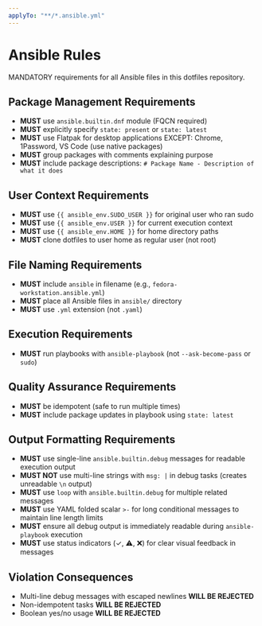```yaml
---
applyTo: "**/*.ansible.yml"
---
```


# Ansible Rules

MANDATORY requirements for all Ansible files in this dotfiles repository.

## Package Management Requirements

- **MUST** use `ansible.builtin.dnf` module (FQCN required)
- **MUST** explicitly specify `state: present` or `state: latest`
- **MUST** use Flatpak for desktop applications EXCEPT: Chrome, 1Password, VS Code (use native packages)
- **MUST** group packages with comments explaining purpose
- **MUST** include package descriptions: `# Package Name - Description of what it does`

## User Context Requirements

- **MUST** use `{{ ansible_env.SUDO_USER }}` for original user who ran sudo
- **MUST** use `{{ ansible_env.USER }}` for current execution context
- **MUST** use `{{ ansible_env.HOME }}` for home directory paths
- **MUST** clone dotfiles to user home as regular user (not root)

## File Naming Requirements

- **MUST** include `ansible` in filename (e.g., `fedora-workstation.ansible.yml`)
- **MUST** place all Ansible files in `ansible/` directory
- **MUST** use `.yml` extension (not `.yaml`)

## Execution Requirements

- **MUST** run playbooks with `ansible-playbook` (not `--ask-become-pass` or `sudo`)

## Quality Assurance Requirements

- **MUST** be idempotent (safe to run multiple times)
- **MUST** include package updates in playbook using `state: latest`

## Output Formatting Requirements

- **MUST** use single-line `ansible.builtin.debug` messages for readable execution output
- **MUST NOT** use multi-line strings with `msg: |` in debug tasks (creates unreadable `\n` output)
- **MUST** use `loop` with `ansible.builtin.debug` for multiple related messages
- **MUST** use YAML folded scalar `>-` for long conditional messages to maintain line length limits
- **MUST** ensure all debug output is immediately readable during `ansible-playbook` execution
- **MUST** use status indicators (✓, ⚠, ❌) for clear visual feedback in messages

## Violation Consequences

- Multi-line debug messages with escaped newlines **WILL BE REJECTED**
- Non-idempotent tasks **WILL BE REJECTED**
- Boolean yes/no usage **WILL BE REJECTED**
